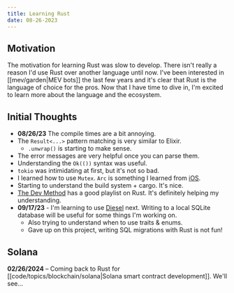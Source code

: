 ```yaml
---
title: Learning Rust
date: 08-26-2023
---
```


## Motivation

The motivation for learning Rust was slow to develop. There isn't really a reason I'd use Rust over another language until now. I've been interested in [[mev/garden|MEV bots]] the last few years and it's clear that Rust is the language of choice for the pros. Now that I have time to dive in, I'm excited to learn more about the language and the ecosystem.

## Initial Thoughts

- **08/26/23** The compile times are a bit annoying.
- The `Result<...>` pattern matching is very similar to Elixir.
    - `.unwrap()` is starting to make sense.
- The error messages are very helpful once you can parse them.
- Understanding the `Ok(())` syntax was useful.
- `tokio` was intimidating at first, but it's not so bad.
- I learned how to use `Mutex`. `Arc` is something I learned from [iOS](code/overview/mobile-programming).
- Starting to understand the build system + cargo. It's nice.
- [The Dev Method](https://www.youtube.com/watch?v=pGh-0cMvH5g&list=PLAJ-sYO1aGdxQ_skPPtJ7PlSAjTXM-atv) has a good playlist on Rust. It's definitely helping my understanding.
- **09/17/23** - I'm learning to use [Diesel](https://github.com/diesel-rs/diesel) next. Writing to a local SQLite database will be useful for some things I'm working on.
    - Also trying to understand when to use traits & enums.
    - Gave up on this project, writing SQL migrations with Rust is not fun!

## Solana

**02/26/2024** – Coming back to Rust for [[code/topics/blockchain/solana|Solana smart contract development]]. We'll see...